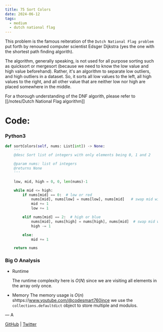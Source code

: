 ```yaml
---
title: 75 Sort Colors
date: 2024-06-12
tags:
  - medium
  - dutch national flag
---
```


This problem is the famous reiteration of the `Dutch National Flag problem` put forth by renouned computer scientist Edsger Dijkstra (yes the one with the shortest path finding algorith).

The algorithm, generally speaking, is not used for all purpose sorting such as quicksort or mergesort (because we need to know the low value and high value beforehand). Rather, it's an algorithm to separate low outliers, and high outliers in a dataset.
So, it sorts all low values to the left, all high values to the right, and all other value that are neither low nor high are placed somewhere in the middle.

For a thorough understanding of the DNF algorith, please refer to [[/notes/Dutch National Flag algorithm]]

# Code:

### Python3

```python
def sortColors(self, nums: List[int]) -> None:
    '''
    @desc Sort list of integers with only elements being 0, 1 and 2

    @param nums: list of integers
    @returns None
    '''

    low, mid, high = 0, 0, len(nums)-1

    while mid <= high:
        if nums[mid] == 0:  # low or red
            nums[mid], nums[low] = nums[low], nums[mid]   # swap mid with low
            mid += 1
            low += 1

        elif nums[mid] == 2:  # high or blue
            nums[mid], nums[high] = nums[high], nums[mid]  # swap mid with high
            high -= 1

        else:
            mid += 1

    return nums

```

### Big O Analysis

- Runtime

  The runtime complexity here is $O(N)$ since we are visiting all elements in the array only once.

- Memory
  The memory usage is $O(n)$ shttps://www.youtube.com/@codesmart760ince we use the `collections.defaultdict` object to store multiple and modulos.

— A

[GitHub](https://github.com/athkdev) | [Twitter](https://twitter.com/athkdev)
